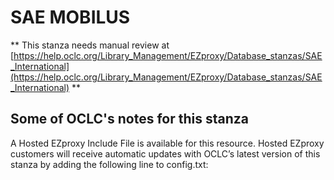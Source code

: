 # SAE MOBILUS
** This stanza needs manual review at [https://help.oclc.org/Library_Management/EZproxy/Database_stanzas/SAE_International](https://help.oclc.org/Library_Management/EZproxy/Database_stanzas/SAE_International) **

## Some of OCLC's notes for this stanza

A Hosted EZproxy Include File is available for this resource. Hosted EZproxy customers will receive automatic updates with OCLC&rsquo;s latest version of this stanza by adding the following line to config.txt:

&nbsp;
